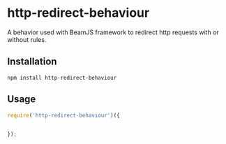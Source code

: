 # http-redirect-behaviour
A behavior used with BeamJS framework to redirect http requests with or without rules.

## Installation

```
npm install http-redirect-behaviour
```

## Usage

```js
require('http-redirect-behaviour')({

  
});
```